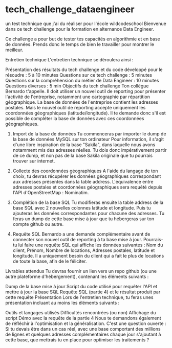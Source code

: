 # tech_challenge_dataengineer

un test technique que j'ai du réaliser pour l'école wildcodeschool
Bienvenue dans ce tech challenge pour la formation en alternance Data Engineer.

Ce challenge a pour but de tester tes capacités en algorithmie et en base de données. Prends donc le temps de bien le travailler pour montrer le meilleur.

Entretien technique
L'entretien technique se déroulera ainsi :

Présentation des résultats du tech challenge et du code développé pour le résoudre : 5 à 10 minutes
Questions sur ce tech challenge : 5 minutes
Questions sur la compréhension du métier de Data Engineer : 10 minutes
Questions diverses : 5 min
Objectifs du tech challenge
Ton collègue Bernardo t'appelle. Il doit utiliser un nouvel outil de reporting pour présenter l'activité de l'entreprise, notamment une cartographie par répartition géographique. La base de données de l'entreprise contient les adresses postales. Mais le nouvel outil de reporting accepte uniquement les coordonnées géographiques (latitude/longitude).
Il te demande donc s'il est possible de compléter la base de données avec ces coordonnées géographiques.

1. Import de la base de données
Tu commenceras par importer le dump de la base de données MySQL sur ton ordinateur
Pour information, il s'agit d'une libre inspiration de la base "Sakila", dans laquelle nous avons notamment mis des adresses réelles. Tu dois donc impérativement partir de ce dump, et non pas de la base Sakila originale que tu pourrais trouver sur internet.

2. Collecte des coordonnées géographiques
A l'aide du langage de ton choix, tu devras récupérer les données géographiques correspondant aux adresses présentes dans la table address. L'équivalence entre adresses postales et coordonnées géographiques sera requêté depuis l'API d'OpenStreetMap : Nominatim.

3. Complétion de la base SQL
Tu modifieras ensuite la table address de la base SQL avec 2 nouvelles colonnes latitude et longitude. Puis tu ajouteras les données correspondantes pour chacune des adresses.
Tu feras un dump de cette base mise à jour que tu hébergeras sur ton compte github ou autre.

4. Requête SQL
Bernardo a une demande complémentaire avant de connecter son nouvel outil de reporting à ta base mise à jour. Pourrais-tu lui faire une requête SQL qui affiche les données suivantes : Nom du client, Prénom, Nombre de locations, Adresses postales, latitude et longitude. Il a uniquement besoin du client qui a fait le plus de locations de toute la base, afin de le féliciter.

Livrables attendus
Tu devras fournir un lien vers un repo github (ou une autre plateforme d'hébergement), contenant les éléments suivants :

Dump de la base mise à jour
Script du code utilisé pour requêter l'API et mettre à jour la base SQL
Requête SQL (partie 4) et le résultat produit par cette requête
Présentation
Lors de l'entretien technique, tu feras unes présentation incluant au moins les éléments suivants :

Outils et langages utilisés
Difficultés rencontrées (ou non)
Affichage du script
Démo avec la requête de la partie 4
Nous te demandons également de réfléchir à l'optimisation et la généralisation. C'est une question ouverte :
Si tu devais être dans un cas réel, avec une base comportant des millions de lignes et quelques adresses complémentaires chaque jour s'ajoutant à cette base, que mettrais tu en place pour optimiser les traitements ?

